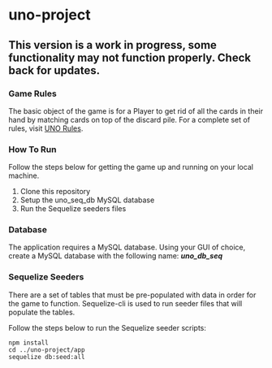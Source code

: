 # uno-project

## This version is a work in progress, some functionality may not function properly.  Check back for updates.

### Game Rules
The basic object of the game is for a Player to get rid of all the cards in their hand by matching cards on top of the discard pile.  For a complete set of rules, visit [UNO Rules](https://www.unorules.com/).

### How To Run
Follow the steps below for getting the game up and running on your local machine.

1. Clone this repository
2. Setup the uno_seq_db MySQL database
3. Run the Sequelize seeders files

### Database
The application requires a MySQL database.  Using your GUI of choice, create a MySQL database with the following name:  ***uno_db_seq***

### Sequelize Seeders
There are a set of tables that must be pre-populated with data in order for the game to function.  Sequelize-cli is used to run seeder files that will populate the tables.

Follow the steps below to run the Sequelize seeder scripts:
```
npm install  
cd ../uno-project/app 
sequelize db:seed:all
```
